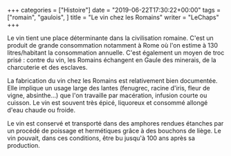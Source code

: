 +++
categories = ["Histoire"]
date = "2019-06-22T17:30:22+00:00"
tags = ["romain", "gaulois", ]
title = "Le vin chez les Romains"
writer = "LeChaps"
+++

Le vin tient une place déterminante dans la civilisation romaine. C'est un produit de grande consommation notamment à Rome où l'on estime à 130 litres/habitant la consommation annuelle. C'est également un moyen de troc prisé : contre du vin, les Romains échangent en Gaule des minerais, de la charcuterie et des esclaves.  

La fabrication du vin chez les Romains est relativement bien documentée. Elle implique un usage large des lantes (fenugrec, racine d'iris, fleur de vigne, absinthe...) que l'on travaille par macération, infusion courte ou cuisson. Le vin est souvent très épicé, liquoreux et consommé allongé d'eau chaude ou froide.  

Le vin est conservé et transporté dans des amphores rendues étanches par un procédé de poissage et hermétiques grâce à des bouchons de liège. Le vin pouvait, dans ces conditions, être bu jusqu'à 100 ans après sa production.
